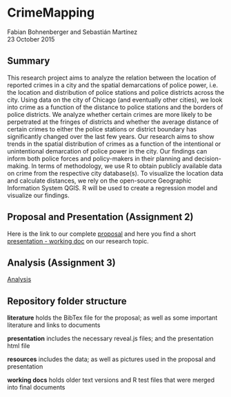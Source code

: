 # CrimeMapping

Fabian Bohnenberger and Sebastián Martínez  
23 October 2015

## Summary

This research project aims to analyze the relation between the location of reported crimes in a city and the spatial demarcations of police power, i.e. the location and distribution of police stations and police districts across the city. Using data on the city of Chicago (and eventually other cities), we look into crime as a function of the distance to police stations and the borders of police districts. We analyze whether certain crimes are more likely to be perpetrated at the fringes of districts and whether the average distance of certain crimes to either the police stations or district boundary has significantly changed over the last few years. Our research aims to show trends in the spatial distribution of crimes as a function of the intentional or unintentional demarcation of police power in the city. Our findings can inform both police forces and policy-makers in their planning and decision-making. In terms of methodology, we use R to obtain publicly available data on crime from the respective city database(s). To visualize the location data and calculate distances, we rely on the open-source Geographic Information System QGIS. R will be used to  create a regression model and visualize our findings.

## Proposal and Presentation (Assignment 2)

Here is the link to our complete [proposal](https://rawgit.com/martinezsebastian/CrimeMapping/master/Proposal.html) and here you find a short [presentation - working doc](https://rawgit.com/martinezsebastian/CrimeMapping/master/presentation/CrimeResearchPresentation0.1.html) on our research topic.

## Analysis (Assignment 3)

[Analysis](https://rawgit.com/martinezsebastian/CrimeMapping/master/Analysis.html)

## Repository folder structure

**literature** holds the BibTex file for the proposal; as well as some important literature and links to documents 

**presentation** includes the necessary reveal.js files; and the presentation html file 

**resources** includes the data; as well as pictures used in the proposal and presentation 

**working docs** holds older text versions and R test files that were merged into final documents 






